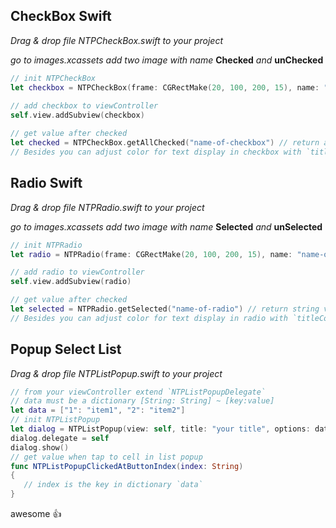 ## CheckBox Swift
*Drag & drop file NTPCheckBox.swift to your project*

*go to images.xcassets add two image with name* **Checked** *and* **unChecked**
```swift
// init NTPCheckBox
let checkbox = NTPCheckBox(frame: CGRectMake(20, 100, 200, 15), name: "name-of-checkbox", text: "text display for check box", value: "1", checked: true)
   
// add checkbox to viewController
self.view.addSubview(checkbox)

// get value after checked
let checked = NTPCheckBox.getAllChecked("name-of-checkbox") // return array value
// Besides you can adjust color for text display in checkbox with `titleColor` in step init NTPCheckBox

```

## Radio Swift
*Drag & drop file NTPRadio.swift to your project*

*go to images.xcassets add two image with name* **Selected** *and* **unSelected**
```swift
// init NTPRadio
let radio = NTPRadio(frame: CGRectMake(20, 100, 200, 15), name: "name-of-radio", text: "text display for radio", value: "1", selected: true)

// add radio to viewController
self.view.addSubview(radio)

// get value after checked
let selected = NTPRadio.getSelected("name-of-radio") // return string value
// Besides you can adjust color for text display in radio with `titleColor` in step init NTPRadio
```

## Popup Select List
*Drag & drop file NTPListPopup.swift to your project*

```swift
// from your viewController extend `NTPListPopupDelegate`
// data must be a dictionary [String: String] ~ [key:value]
let data = ["1": "item1", "2": "item2"]
// init NTPListPopup
let dialog = NTPListPopup(view: self, title: "your title", options: data)
dialog.delegate = self
dialog.show()
// get value when tap to cell in list popup
func NTPListPopupClickedAtButtonIndex(index: String)
{
   // index is the key in dictionary `data`
}
```
awesome :+1:
